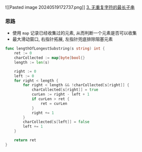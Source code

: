 ![[Pasted image 20240519172737.png]]
[3. 无重复字符的最长子串](https://leetcode.cn/problems/longest-substring-without-repeating-characters/)

### 思路
- 使用 `map` 记录已经收集过的元素, 从而判断一个元素是否可以收集
- 最大滑动窗口, 右指针拓展, 左指针兜底排除阻塞元素


```go
func lengthOfLongestSubstring(s string) int {
	ret := 0
	charCollected := map[byte]bool{}
	length := len(s)

	right := 0
	left := 0
	for right < length {
		for right < length && !charCollected[s[right]] {
			charCollected[s[right]] = true
			curLen := right - left + 1
			if curLen > ret {
				ret = curLen
			}
			right += 1
		}
		charCollected[s[left]] = false
		left += 1
	}

	return ret
}
```